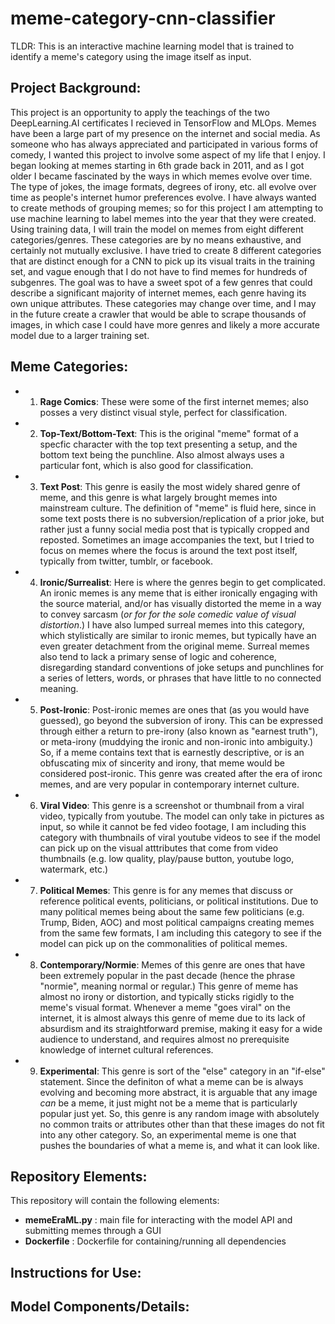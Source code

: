 # meme-category-cnn-classifier
TLDR: This is an interactive machine learning model that is trained to identify a meme's category using the image itself as input. 

## Project Background:

This project is an opportunity to apply the teachings of the two DeepLearning.AI certificates I recieved in TensorFlow and MLOps. Memes have been a large part of my presence on the internet and social media. As someone who has always appreciated and participated in various forms of comedy, I wanted this project to involve some aspect of my life that I enjoy. I began looking at memes starting in 6th grade back in 2011, and as I got older I became fascinated by the ways in which memes evolve over time. The type of jokes, the image formats, degrees of irony, etc. all evolve over time as people's internet humor preferences evolve. I have always wanted to create methods of grouping memes; so for this project I am attempting to use machine learning to label memes into the year that they were created. Using training data, I will train the model on memes from eight different categories/genres. These categories are by no means exhaustive, and certainly not mutually exclusive. I have tried to create 8 different categories that are distinct enough for a CNN to pick up its visual traits in the training set, and vague enough that I do not have to find memes for hundreds of subgenres. The goal was to have a sweet spot of a few genres that could describe a significant majority of internet memes, each genre having its own unique attributes. These categories may change over time, and I may in the future create a crawler that would be able to scrape thousands of images, in which case I could have more genres and likely a more accurate model due to a larger training set. 

## Meme Categories:
* 1. **Rage Comics**: These were some of the first internet memes; also posses a very distinct visual style, perfect for classification. 

* 2. **Top-Text/Bottom-Text**: This is the original "meme" format of a specfic character with the top text presenting a setup, and the bottom text being the punchline. Also almost always uses a particular font, which is also good for classification. 

* 3. **Text Post**: This genre is easily the most widely shared genre of meme, and this genre is what largely brought memes into mainstream culture. The definition of "meme" is fluid here, since in some text posts there is no subversion/replication of a prior joke, but rather just a funny social media post that is typically cropped and reposted. Sometimes an image accompanies the text, but I tried to focus on memes where the focus is around the text post itself, typically from twitter, tumblr, or facebook.  

* 4. **Ironic/Surrealist**: Here is where the genres begin to get complicated. An ironic memes is any meme that is either ironically engaging with the source material, and/or has visually distorted the meme in a way to convey sarcasm (*or for for the sole comedic value of visual distortion*.) I have also lumped surreal memes into this category, which stylistically are similar to ironic memes, but typically have an even greater detachment from the original meme. Surreal memes also tend to lack a primary sense of logic and coherence, disregarding standard conventions of joke setups and punchlines for a series of letters, words, or phrases that have little to no connected meaning. 

* 5. **Post-Ironic**: Post-ironic memes are ones that (as you would have guessed), go beyond the subversion of irony. This can be expressed through either a return to pre-irony (also known as "earnest truth"), or meta-irony (muddying the ironic and non-ironic into ambiguity.) So, if a meme contains text that is earnestly descriptive, or is an obfuscating mix of sincerity and irony, that meme would be considered post-ironic. This genre was created after the era of ironc memes, and are very popular in contemporary internet culture. 

* 6. **Viral Video**: This genre is a screenshot or thumbnail from a viral video, typically from youtube. The model can only take in pictures as input, so while it cannot be fed video footage, I am including this category with thumbnails of viral youtube videos to see if the model can pick up on the visual atttributes that come from video thumbnails (e.g. low quality, play/pause button, youtube logo, watermark, etc.) 

* 7. **Political Memes**: This genre is for any memes that discuss or reference political events, politicians, or political institutions. Due to many political memes being about the same few politicians (e.g. Trump, Biden, AOC) and most political campaigns creating memes from the same few formats, I am including this category to see if the model can pick up on the commonalities of political memes. 

* 8. **Contemporary/Normie**: Memes of this genre are ones that have been extremely popular in the past decade (hence the phrase "normie", meaning normal or regular.) This genre of meme has almost no irony or distortion, and typically sticks rigidly to the meme's visual format. Whenever a meme "goes viral" on the internet, it is almost always this genre of meme due to its lack of absurdism and its straightforward premise, making it easy for a wide audience to understand, and requires almost no prerequisite knowledge of internet cultural references. 

* 9. **Experimental**: This genre is sort of the "else" category in an "if-else" statement. Since the definiton of what a meme can be is always evolving and becoming more abstract, it is arguable that any image *can* be a meme, it just might not be a meme that is particularly popular just yet. So, this genre is any random image with absolutely no common traits or attributes other than that these images do not fit into any other category. So, an experimental meme is one that pushes the boundaries of what a meme is, and what it can look like.


## Repository Elements:
This repository will contain the following elements:
* **memeEraML.py** : main file for interacting with the model API and submitting memes through a GUI 
* **Dockerfile** : Dockerfile for containing/running all dependencies

## Instructions for Use:


## Model Components/Details:
